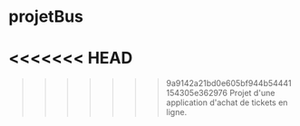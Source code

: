 # projetBus
<<<<<<< HEAD
=======



>>>>>>> 9a9142a21bd0e605bf944b54441154305e362976
Projet d'une application d'achat de tickets en ligne.
